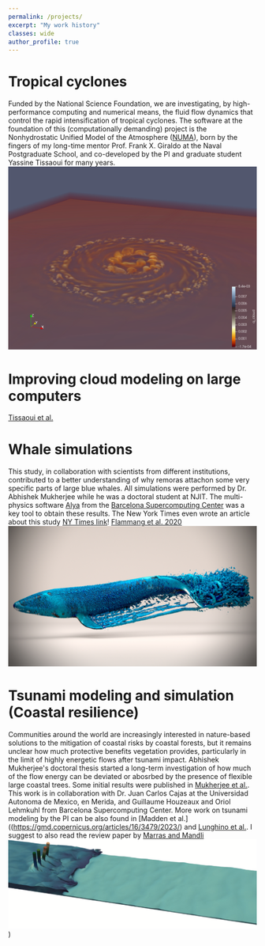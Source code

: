 ```yaml
---
permalink: /projects/
excerpt: "My work history"
classes: wide
author_profile: true
---
```


# Tropical cyclones
Funded by the National Science Foundation, we are investigating, by high-performance computing and numerical means, the fluid flow dynamics that control the rapid intensification of tropical cyclones. The software at the foundation of this (computationally demanding) project is the Nonhydrostatic Unified Model of the Atmosphere ([NUMA](https://frankgiraldo.wixsite.com/mysite/numa)), born by the fingers of my long-time mentor Prof. Frank X. Giraldo at the Naval Postgraduate School, and co-developed by the PI and graduate student Yassine Tissaoui for many years.
![Tc](../assets/images/cloud-NVIDIAIndex.png)

# Improving cloud modeling on large computers
[Tissaoui et al.](https://agupubs.onlinelibrary.wiley.com/doi/full/10.1029/2022MS003283)


# Whale simulations
This study, in collaboration with scientists from different institutions, contributed to a better understanding of why remoras attachon some very specific parts of large blue whales. All simulations were performed by Dr. Abhishek Mukherjee while he was a doctoral student at NJIT. The multi-physics software [Alya](https://www.bsc.es/research-development/research-areas/engineering-simulations/alya-high-performance-computational) from the [Barcelona Supercomputing Center](https://www.bsc.es) was a key tool to obtain these results. The New York Times even wrote an article about this study [NY Times link](https://www.nytimes.com/2020/10/29/science/remoras-suckerfish-whales.html)! [Flammang et al. 2020](https://journals.biologists.com/jeb/article/223/20/jeb226654/226037/Remoras-pick-where-they-stick-on-blue-whales)
![whale](/assets/images/contour_blue_03.jpg)


# Tsunami modeling and simulation (Coastal resilience)
Communities around the world are increasingly interested in nature-based solutions to the mitigation of coastal risks by coastal forests, but it remains unclear how much protective benefits vegetation provides, particularly in the limit of highly energetic flows after tsunami impact. Abhishek Mukherjee's doctoral thesis started a long-term investigation of how much of the flow energy can be deviated or abosrbed by the presence of flexible large coastal trees. Some initial results were published in [Mukherjee et al.](https://www.sciencedirect.com/science/article/abs/pii/S0378383923000108). This work is in collaboration with Dr. Juan Carlos Cajas at the Universidad Autonoma de Mexico, en Merida, and Guillaume Houzeaux and Oriol Lehmkuhl from Barcelona Supercomputing Center. 
More work on tsunami modeling by the PI can be also found in [Madden et al.]((https://gmd.copernicus.org/articles/16/3479/2023/) and [Lunghino et al.](https://www.pnas.org/doi/10.1073/pnas.1911857117). I suggest to also read the review paper by [Marras and Mandli](https://www.mdpi.com/2076-3263/11/1/5)
![tsunami](../assets/images/tsunami1.png))